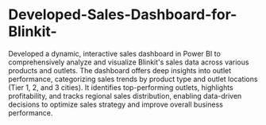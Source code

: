 # Developed-Sales-Dashboard-for-Blinkit-
Developed a dynamic, interactive sales dashboard in Power BI to comprehensively analyze and visualize Blinkit's sales data across various products and outlets. The dashboard offers deep insights into outlet performance, categorizing sales trends by product type and outlet locations (Tier 1, 2, and 3 cities). It identifies top-performing outlets, highlights profitability, and tracks regional sales distribution, enabling data-driven decisions to optimize sales strategy and improve overall business performance.
